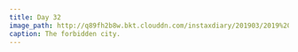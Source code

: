 ```yaml
---
title: Day 32
image_path: http://q89fh2b8w.bkt.clouddn.com/instaxdiary/201903/2019%203%208%20.jpg
caption: The forbidden city.
---
```



